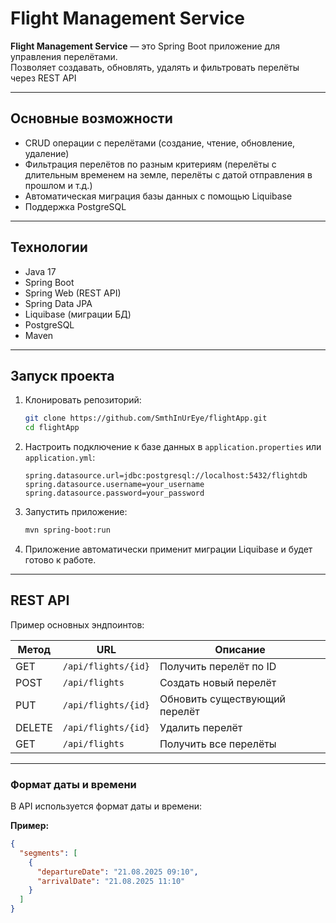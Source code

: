 # Flight Management Service

**Flight Management Service** — это Spring Boot приложение для управления перелётами.  
Позволяет создавать, обновлять, удалять и фильтровать перелёты через REST API

---

## Основные возможности

- CRUD операции с перелётами (создание, чтение, обновление, удаление)
- Фильтрация перелётов по разным критериям (перелёты с длительным временем на земле, перелёты с датой отправления в прошлом и т.д.)
- Автоматическая миграция базы данных с помощью Liquibase
- Поддержка PostgreSQL

---

## Технологии

- Java 17
- Spring Boot
- Spring Web (REST API)
- Spring Data JPA
- Liquibase (миграции БД)
- PostgreSQL
- Maven

---

## Запуск проекта

1. Клонировать репозиторий:
    ```bash
    git clone https://github.com/SmthInUrEye/flightApp.git
    cd flightApp
    ```

2. Настроить подключение к базе данных в `application.properties` или `application.yml`:
    ```properties
    spring.datasource.url=jdbc:postgresql://localhost:5432/flightdb
    spring.datasource.username=your_username
    spring.datasource.password=your_password
    ```

3. Запустить приложение:
    ```bash
    mvn spring-boot:run
    ```

4. Приложение автоматически применит миграции Liquibase и будет готово к работе.

---

## REST API

Пример основных эндпоинтов:

| Метод  | URL                   | Описание                    |
|--------|-----------------------|-----------------------------|
| GET    | `/api/flights/{id}`   | Получить перелёт по ID      |
| POST   | `/api/flights`        | Создать новый перелёт       |
| PUT    | `/api/flights/{id}`   | Обновить существующий перелёт |
| DELETE | `/api/flights/{id}`   | Удалить перелёт             |
| GET    | `/api/flights`        | Получить все перелёты       |

---

### Формат даты и времени

В API используется формат даты и времени:

**Пример:**

```json
{
  "segments": [
    {
      "departureDate": "21.08.2025 09:10",
      "arrivalDate": "21.08.2025 11:10"
    }
  ]
}
